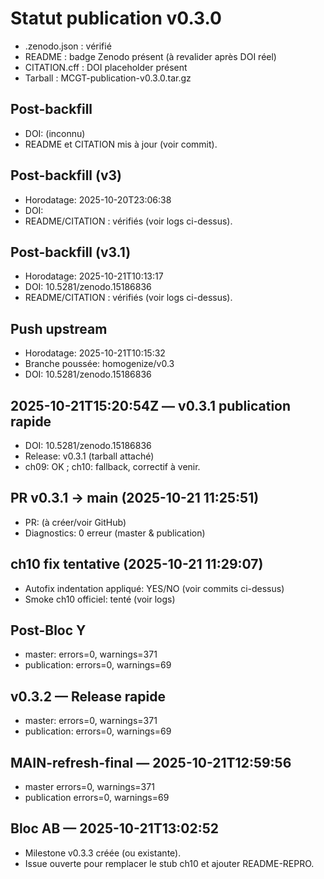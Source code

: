 # Statut publication v0.3.0

- .zenodo.json : vérifié
- README : badge Zenodo présent (à revalider après DOI réel)
- CITATION.cff : DOI placeholder présent
- Tarball : MCGT-publication-v0.3.0.tar.gz

## Post-backfill
- DOI: (inconnu)
- README et CITATION mis à jour (voir commit).

## Post-backfill (v3)
- Horodatage: 2025-10-20T23:06:38
- DOI: <non fourni>
- README/CITATION : vérifiés (voir logs ci-dessus).

## Post-backfill (v3.1)
- Horodatage: 2025-10-21T10:13:17
- DOI: 10.5281/zenodo.15186836
- README/CITATION : vérifiés (voir logs ci-dessus).

## Push upstream
- Horodatage: 2025-10-21T10:15:32
- Branche poussée: homogenize/v0.3
- DOI: 10.5281/zenodo.15186836

## 2025-10-21T15:20:54Z — v0.3.1 publication rapide
- DOI: 10.5281/zenodo.15186836
- Release: v0.3.1 (tarball attaché)
- ch09: OK ; ch10: fallback, correctif à venir.

## PR v0.3.1 → main (2025-10-21 11:25:51)
- PR: (à créer/voir GitHub)
- Diagnostics: 0 erreur (master & publication)

## ch10 fix tentative (2025-10-21 11:29:07)
- Autofix indentation appliqué: YES/NO (voir commits ci-dessus)
- Smoke ch10 officiel: tenté (voir logs)

## Post-Bloc Y
- master: errors=0, warnings=371
- publication: errors=0, warnings=69

## v0.3.2 — Release rapide
- master: errors=0, warnings=371
- publication: errors=0, warnings=69

## MAIN-refresh-final — 2025-10-21T12:59:56
- master errors=0, warnings=371
- publication errors=0, warnings=69

## Bloc AB — 2025-10-21T13:02:52
- Milestone v0.3.3 créée (ou existante).
- Issue ouverte pour remplacer le stub ch10 et ajouter README-REPRO.
